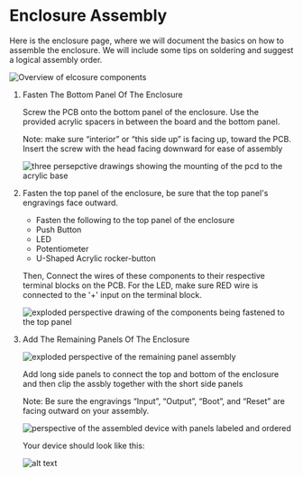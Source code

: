 # Enclosure Assembly

Here is the enclosure page, where we will document the basics on how to assemble the enclosure. We will include some tips on soldering and suggest a logical assembly order. 

![Overview of elcosure components](..\..\Img\pedal_texture_1.JPG)

1. Fasten The Bottom Panel Of The Enclosure

    Screw the PCB onto the bottom panel of the enclosure. Use the provided acrylic spacers in between the board and the bottom panel.

    Note: make sure “interior” or “this side up” is facing up, toward the PCB. Insert the screw with the head facing downward for ease of assembly

    ![three persepctive drawings showing the mounting of the pcd to the acrylic base](..\..\Img\pedal_texture_1.JPG)


2. Fasten the top panel of the enclosure, be sure that the top panel's engravings face outward.

    * Fasten the following to the top panel of the enclosure
    * Push Button
    * LED
    * Potentiometer
    * U-Shaped Acrylic rocker-button

    Then, Connect the wires of these components to their respective terminal blocks on the PCB. For the LED, make sure RED wire is connected to the '+' input on the terminal block. 

    ![exploded perspective drawing of the components being fastened to the top panel](..\..\Img\pedal_texture_1.JPG)

3. Add The Remaining Panels Of The Enclosure
    
    ![exploded perspective of the remaining panel assembly](..\..\Img\pedal_texture_1.JPG)

    Add long side panels to connect the top and bottom of the enclosure and then clip the assbly together with the short side panels

    Note: Be sure the engravings “Input”, “Output”, “Boot”, and “Reset” are facing outward on your assembly.

    ![perspective of the assembled device with panels labeled and ordered](..\..\Img\pedal_texture_1.JPG)



    Your device should look like this:
    
    ![alt text](..\..\Img\pedal_texture_1.JPG)


